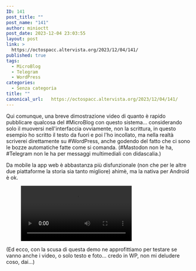 ```yaml
---
ID: 141
post_title: ""
post_name: "141"
author: minioctt
post_date: 2023-12-04 23:03:55
layout: post
link: >
  https://octospacc.altervista.org/2023/12/04/141/
published: true
tags:
  - MicroBlog
  - Telegram
  - WordPress
categories:
  - Senza categoria
title: ""
canonical_url:   https://octospacc.altervista.org/2023/12/04/141/
---
```

<!-- wp:paragraph -->
<p>Qui comunque, una breve dimostrazione video di quanto è rapido pubblicare qualcosa del #MicroBlog con questo sistema... considerando solo il muoversi nell'interfaccia ovviamente, non la scrittura, in questo esempio ho scritto il testo da fuori e poi l'ho incollato, ma nella realtà scriverei direttamente su #WordPress, anche godendo del fatto che ci sono le bozze automatiche fatte come si comanda. (#Mastodon non le ha, #Telegram non le ha per messaggi multimediali con didascalia.)</p>
<!-- /wp:paragraph -->

<!-- wp:paragraph -->
<p>Da mobile la app web è abbastanza più disfunzionale (non che per le altre due piattaforme la storia sia tanto migliore) ahimè, ma la nativa per Android è ok.</p>
<!-- /wp:paragraph -->

<!-- wp:paragraph -->
<p></p>
<!-- /wp:paragraph -->

<!-- wp:video {"id":142} -->
<figure class="wp-block-video"><video controls src="{{site.cdnurl}}/assets/uploads/2023/12/simplescreenrecorder-2023-12-04_22.22.09.2.mp4"></video></figure>
<!-- /wp:video -->

<!-- wp:paragraph -->
<p></p>
<!-- /wp:paragraph -->

<!-- wp:paragraph -->
<p>(Ed ecco, con la scusa di questa demo ne approfittiamo per testare se vanno anche i video, o solo testo e foto... credo in WP, non mi deludere coso, dai...)</p>
<!-- /wp:paragraph -->